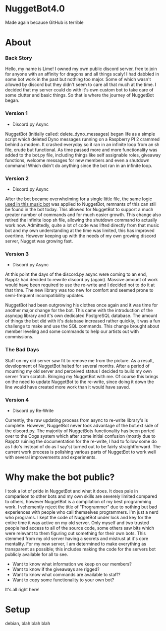 # NuggetBot4.0
 Made again because GitHub is terrible

About
======
### Back Story
Hello, my name is Lime!
I owned my own public discord server, free to join for anyone with an affinity for dragons and all things scaly! I had dabbled in some bot work in the past but nothing too major. Some of which wasn't allowed by discord but they didn't seem to care all that much at the time. I decided that my server could do with it's own custom bot to take care of some clutter and basic things. So that is where the journey of NuggetBot began.


### Version 1
* Discord.py Async

NuggetBot (initially called: delete_dyno_messages) began life as a simple script which deleted Dyno messages running on a Raspberry PI 2 crammed behind a modem. It crashed everyday so it ran in an infinite loop from an sh file, crude but functional. 
As time passed more and more functionality was added to the bot.py file, including things like self assignable roles, giveaway functions, welcome messages for new members and even a shutdown command! Which didn't do anything since the bot ran in an infinite loop.


### Version 2
* Discord.py Async

After the bot became overwhelming for a single little file, the same logic [used in this music bot](https://github.com/Just-Some-Bots/MusicBot/) was applied to NuggetBot, remnants of this can still be found in the bot today.
This allowed for NuggetBot to support a much greater number of commands and for much easier growth. This change also retired the infinite loop sh file, allowing the shutdown command to actually work now. 
Admittedly, quite a lot of code was lifted directly from that music bot and my own understanding at the time was limited, this has improved overtime. However keeping up with the needs of my own growing discord server, Nugget was growing fast.


### Version 3
* Discord.py Async

At this point the days of the discord.py async were coming to an end, Rapptz had decided to rewrite discord.py (again). Massive amount of work would have been required to use the re-write and I decided not to do it at that time. The new library was too new for comfort and seemed prone to semi-frequent incompatibility updates.

NuggetBot had been outgrowing his clothes once again and it was time for another major change for the bot. This came with the introduction of the asyncpg library and it's own dedicated PostgreSQL database. The amount of things the bot did with it's database increased rather quickly, it was a fun challenge to make and use the SQL commands. This change brought about member leveling and some commands to help our artists out with commissions.


### The Bad Days
Staff on my old server saw fit to remove me from the picture. As a result, development of NuggetBot halted for several months. After a period of mourning my old server and perceived status I decided to build my own server from scratch. Bringing my NuggetBot with me. 
Of course this brings on the need to update NuggetBot to the re-write, since doing it down the line would have created more work than it would have saved.


### Version 4
* Discord.py Re-Write

Currently, the raw updating process from async to re-write library's is complete. However, NuggetBot never took advantage of the bot.ext side of the discord.py. The majority of NuggetBots functionality has been ported over to the Cogs system which after some initial confusion (mostly due to Rapptz ruining the documentation for the re-write, I had to follow some do as I do's instead of do as I say's) turned out to be fairly straightforward. The current work process is polishing various parts of NuggetBot to work well with several improvements and experiments.


Why make the bot public?
======
I took a lot of pride in NuggetBot and what it does. It does pale in comparison to other bots and my own skills are severely limited compared to others, however NuggetBot is a compilation of my best programming work. I vehemently reject the title of "Programmer" due to nothing but bad experiences with people who call themselves programmers. I'm just a nerd who programs.
I kept the code of NuggetBot under lock and key for the entire time it was active on my old server. Only myself and two trusted people had access to all of the source code, some others saw bits which were relevant to them figuring out something for their own bots. This stemmed from my old server having a secrets and mistrust at it's core mentality. For my new server, I am determined to make everything as transparent as possible; this includes making the code for the servers bot publicly available for all to see.

* Want to know what information we keep on our members?
* Want to know if the giveaways are rigged?
* Want to know what commands are available to staff?
* Want to copy some functionality to your own bot?

It's all right here!


Setup
======

debian, blah blah blah